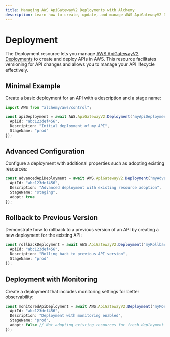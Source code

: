```yaml
---
title: Managing AWS ApiGatewayV2 Deployments with Alchemy
description: Learn how to create, update, and manage AWS ApiGatewayV2 Deployments using Alchemy Cloud Control.
---
```


# Deployment

The Deployment resource lets you manage [AWS ApiGatewayV2 Deployments](https://docs.aws.amazon.com/apigatewayv2/latest/userguide/) to create and deploy APIs in AWS. This resource facilitates versioning for API changes and allows you to manage your API lifecycle effectively.

## Minimal Example

Create a basic deployment for an API with a description and a stage name:

```ts
import AWS from "alchemy/aws/control";

const apiDeployment = await AWS.ApiGatewayV2.Deployment("myApiDeployment", {
  ApiId: "abc123def456",
  Description: "Initial deployment of my API",
  StageName: "prod"
});
```

## Advanced Configuration

Configure a deployment with additional properties such as adopting existing resources:

```ts
const advancedApiDeployment = await AWS.ApiGatewayV2.Deployment("myAdvancedApiDeployment", {
  ApiId: "abc123def456",
  Description: "Advanced deployment with existing resource adoption",
  StageName: "staging",
  adopt: true
});
```

## Rollback to Previous Version

Demonstrate how to rollback to a previous version of an API by creating a new deployment for the existing API:

```ts
const rollbackDeployment = await AWS.ApiGatewayV2.Deployment("myRollbackDeployment", {
  ApiId: "abc123def456",
  Description: "Rolling back to previous API version",
  StageName: "prod"
});
```

## Deployment with Monitoring

Create a deployment that includes monitoring settings for better observability:

```ts
const monitoredApiDeployment = await AWS.ApiGatewayV2.Deployment("myMonitoredApiDeployment", {
  ApiId: "abc123def456",
  Description: "Deployment with monitoring enabled",
  StageName: "prod",
  adopt: false // Not adopting existing resources for fresh deployment
});
```